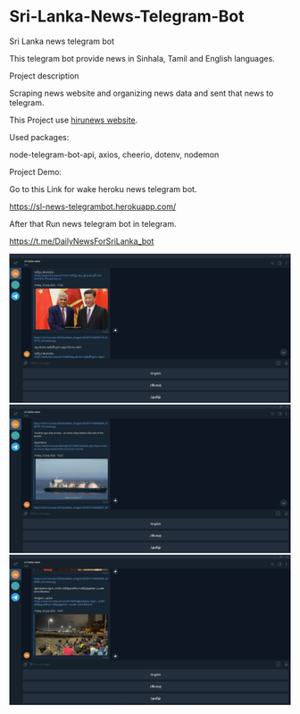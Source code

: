 # Sri-Lanka-News-Telegram-Bot

Sri Lanka news telegram bot

This telegram bot provide news in Sinhala, Tamil and English languages.

Project description

Scraping news website and organizing news data and sent that news to telegram.

This Project use <a href="https://www.hirunews.lk/">hirunews website</a>.

Used packages:

node-telegram-bot-api, axios, cheerio, dotenv, nodemon

Project Demo:

Go to this Link for wake heroku news telegram bot.


https://sl-news-telegrambot.herokuapp.com/

After that Run news telegram bot in telegram.

https://t.me/DailyNewsForSriLanka_bot

<img src="img/1.png"><br/>
<img src="img/2.png"><br/>
<img src="img/3.png"><br/>
